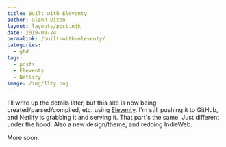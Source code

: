 ```yaml
---
title: Built with Eleventy
author: Glenn Dixon
layout: layouts/post.njk
date: 2019-09-24
permalink: /built-with-eleventy/
categories:
  - gtd
tags:
  - posts
  - Eleventy
  - Netlify
image: /img/11ty.png
---
```

I'll write up the details later, but this site is now being created/parsed/compiled, etc. using [Eleventy](https://11ty.io). I'm still pushing it to GitHub, and Netlify is grabbing it and serving it. That part's the same. Just different under the hood. Also a new design/theme, and redoing IndieWeb.

More soon.
